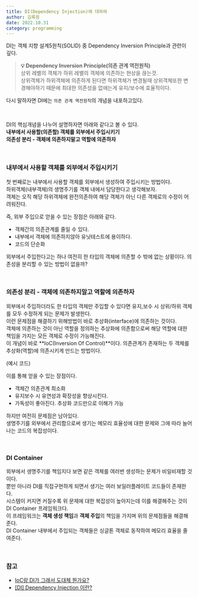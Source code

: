 ```yaml
---
title: DI(Dependency Injection)에 대하여
author: 김록원
date: 2022.10.31
category: programming
---
```


DI는 객체 지향 설계5원칙(SOLID) 중 Dependency Inversion Principle과 관련이 깊다.  
> **💡 Dependency Inversion Principle(의존 관계 역전원칙)**  
상위 레벨의 객체가 하위 레벨의 객체에 의존하는 현상을 끊는것.  
상위객체가 하위객체에 의존하게 된다면 하위객체가 변경될때 상위객체또한 변경해야하기 때문에 최대한 의존성을 없애는게 유지/보수에 효율적이다.  

다시 말하자면 DI에는 `의존 관계 역전원칙`의 개념을 내포하고있다.

<br />

DI의 핵심개념을 나누어 설명하자면 아래와 같다고 볼 수 있다.  
**내부에서 사용할(의존할) 객체를 외부에서 주입시키기**  
**의존성 분리 - 객체에 의존하지말고 역할에 의존하자**  

<br />

### 내부에서 사용할 객체를 외부에서 주입시키기
첫 번째로는 내부에서 사용할 객체를 외부에서 생성하여 주입시키는 방법이다.  
하위객체(내부객체)의 생명주기를 객체 내에서 담당한다고 생각해보자.  
객체는 오직 해당 하위객체에 완전의존하여 해당 객체가 아닌 다른 객체로의 수정이 어려워진다.  

즉, 외부 주입으로 얻을 수 있는 장점은 아래와 같다. 
- 객체간의 의존관계를 줄일 수 있다.
- 내부에서 객체에 의존하지않아 유닛테스트에 용이하다.  
- 코드의 단순화

외부에서 주입한다고는 하나 여전히 한 타입의 객체에 의존할 수 밖에 없는 상황이다. 
의존성을 분리할 수 있는 방법이 없을까?

<br />  

### 의존성 분리 - 객체에 의존하지말고 역할에 의존하자
외부에서 주입하더라도 한 타입의 객체만 주입할 수 있다면 유지,보수 시 상위/하위 객체를 모두 수정하게 되는 문제가 발생한다.  
이런 문제점을 해결하기 위해방법이 바로 추상화(interface)에 의존하는 것이다.  
객체에 의존하는 것이 아닌 역할을 정의하는 추상화에 의존함으로써 해당 역할에 대한 책임을 가지는 모든 객체로 수정이 가능해진다.  
이 개념이 바로 **IoC(Inversion Of Control)**이다. 의존관계가 존재하는 두 객체를 추상화(역할)에 의존시키게 만드는 방법이다.  

(예시 코드)  

이를 통해 얻을 수 있는 장점이다.  
- 객체간 의존관계 최소화
- 유지보수 시 유연성과 확장성을 향상시킨다.  
- 가독성이 좋아진다. 추상화 코드만으로 이해가 가능

하지만 여전히 문제점은 남아있다.  
생명주기를 외부에서 관리함으로써 생기는 메모리 효율성에 대한 문제와 그에 따라 늘어나는 코드의 복잡성이다.  

<br />  

### DI Container  
외부에서 생명주기를 책임지다 보면 같은 객체를 여러번 생성하는 문제가 비일비재할 것이다.  
뿐만 아니라 DI를 직접구현하게 되면서 생기는 여러 보일러플레이트 코드들이 존재한다.  
시스템이 커지면 커질수록 위 문제에 대한 복잡성이 높아지는데 이를 해결해주는 것이 DI Container 프레임워크다.  
이 프레임워크는 **객체 생성 책임**과 **객체 주입**의 책임을 가지며 위의 문제점들을 해결해준다.  
DI Container 내부에서 주입되는 객체들은 싱글톤 객체로 동작하여 메모리 효율을 줄여준다.  

<br />  

### 참고
- [IoC랑 DI가 그래서 도대체 뭔가요?](https://wbluke.tistory.com/9)
- [[DI] Dependency Injection 이란?](https://medium.com/@jang.wangsu/di-dependency-injection-%EC%9D%B4%EB%9E%80-1b12fdefec4f)